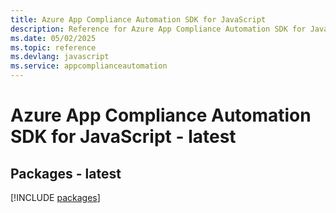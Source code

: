 ```yaml
---
title: Azure App Compliance Automation SDK for JavaScript
description: Reference for Azure App Compliance Automation SDK for JavaScript
ms.date: 05/02/2025
ms.topic: reference
ms.devlang: javascript
ms.service: appcomplianceautomation
---
```

# Azure App Compliance Automation SDK for JavaScript - latest
## Packages - latest
[!INCLUDE [packages](app-compliance-automation-index.md)]
